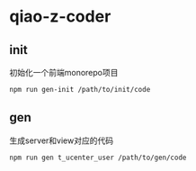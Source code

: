 # qiao-z-coder

## init

初始化一个前端monorepo项目

```bash
npm run gen-init /path/to/init/code
```

## gen

生成server和view对应的代码

```bash
npm run gen t_ucenter_user /path/to/gen/code
```
